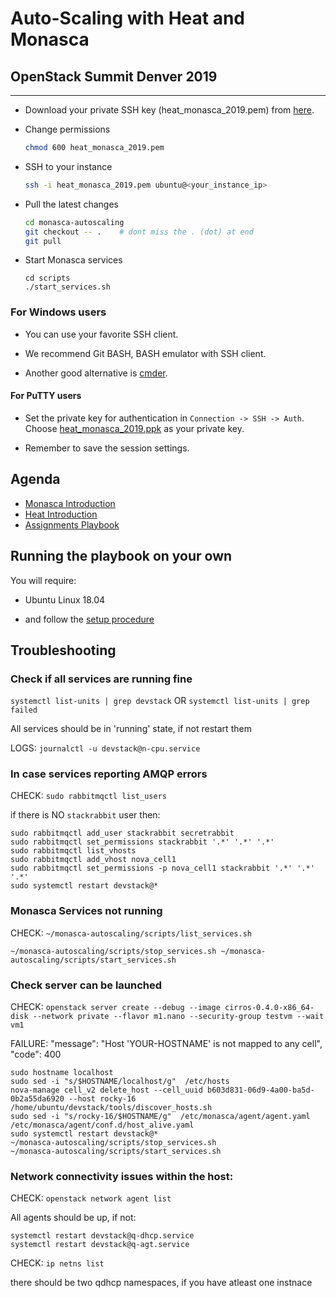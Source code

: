 # Auto-Scaling with Heat and Monasca
## OpenStack Summit Denver 2019

---

* Download your private SSH key (heat_monasca_2019.pem) from
  [here](https://drive.google.com/open?id=1ZDFWllrw5nuvUqAy7FktCOGnhrVOih3t).

* Change permissions

    ```bash
    chmod 600 heat_monasca_2019.pem
    ```

* SSH to your instance

    ```bash
    ssh -i heat_monasca_2019.pem ubuntu@<your_instance_ip>
    ```

* Pull the latest changes

    ```bash
    cd monasca-autoscaling
    git checkout -- .    # dont miss the . (dot) at end
    git pull
    ```
* Start Monasca services

    ```
    cd scripts
    ./start_services.sh
    ```

### For Windows users

* You can use your favorite SSH client.

* We recommend Git BASH, BASH emulator with SSH client.

* Another good alternative is [cmder](http://cmder.net/).

#### For PuTTY users

* Set the private key for authentication in `Connection -> SSH -> Auth`.
  Choose [heat_monasca_2019.ppk](https://drive.google.com/open?id=1uMT6Eg6JBraMwmp95TyIUouPMjxsr7W_) as your private key.

* Remember to save the session settings.

## Agenda

* [Monasca Introduction](monasca_intro.md)
* [Heat Introduction](heat_intro.md)
* [Assignments Playbook](playbook.md)

## Running the playbook on your own

You will require:

* Ubuntu Linux 18.04

* and follow the [setup procedure](/environment/setup_steps)


## Troubleshooting 

### Check if all services are running fine

`systemctl list-units | grep devstack`
OR
`systemctl list-units | grep failed`

All services should be in 'running' state, if not restart them

LOGS: `journalctl -u devstack@n-cpu.service`

### In case services reporting AMQP errors

CHECK: `sudo rabbitmqctl list_users`

if there is NO `stackrabbit` user then:

```
sudo rabbitmqctl add_user stackrabbit secretrabbit
sudo rabbitmqctl set_permissions stackrabbit '.*' '.*' '.*'
sudo rabbitmqctl list_vhosts
sudo rabbitmqctl add_vhost nova_cell1
sudo rabbitmqctl set_permissions -p nova_cell1 stackrabbit '.*' '.*' '.*'
sudo systemctl restart devstack@*
```


### Monasca Services not running

CHECK: `~/monasca-autoscaling/scripts/list_services.sh`

`
~/monasca-autoscaling/scripts/stop_services.sh
~/monasca-autoscaling/scripts/start_services.sh
`



### Check server can be launched

CHECK: `openstack server create --debug --image cirros-0.4.0-x86_64-disk --network private --flavor m1.nano --security-group testvm --wait vm1`

FAILURE: "message": "Host 'YOUR-HOSTNAME' is not mapped to any cell", "code": 400

```
sudo hostname localhost
sudo sed -i "s/$HOSTNAME/localhost/g"  /etc/hosts
nova-manage cell_v2 delete_host --cell_uuid b603d831-06d9-4a00-ba5d-0b2a55da6920 --host rocky-16
/home/ubuntu/devstack/tools/discover_hosts.sh
sudo sed -i "s/rocky-16/$HOSTNAME/g"  /etc/monasca/agent/agent.yaml /etc/monasca/agent/conf.d/host_alive.yaml
sudo systemctl restart devstack@*
~/monasca-autoscaling/scripts/stop_services.sh
~/monasca-autoscaling/scripts/start_services.sh
```


### Network connectivity issues within the host:

CHECK: `openstack network agent list`

All agents should be up, if not:

```
systemctl restart devstack@q-dhcp.service 
systemctl restart devstack@q-agt.service 
```


CHECK: `ip netns list`

there should be two qdhcp namespaces, if you have atleast one instnace
